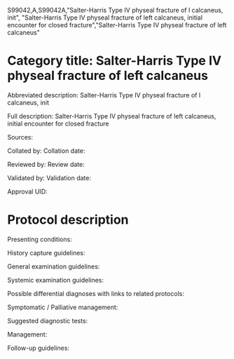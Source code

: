S99042,A,S99042A,"Salter-Harris Type IV physeal fracture of l calcaneus, init", "Salter-Harris Type IV physeal fracture of left calcaneus, initial encounter for closed fracture","Salter-Harris Type IV physeal fracture of left calcaneus"
# Category title: Salter-Harris Type IV physeal fracture of left calcaneus

Abbreviated description: Salter-Harris Type IV physeal fracture of l calcaneus, init

Full description: Salter-Harris Type IV physeal fracture of left calcaneus, initial encounter for closed fracture

Sources:

Collated by:
Collation date:

Reviewed by:
Review date:

Validated by:
Validation date:

Approval UID:

# Protocol description

Presenting conditions:

History capture guidelines:

General examination guidelines:

Systemic examination guidelines:

Possible differential diagnoses with links to related protocols:

Symptomatic / Palliative management:

Suggested diagnostic tests:

Management:

Follow-up guidelines:

